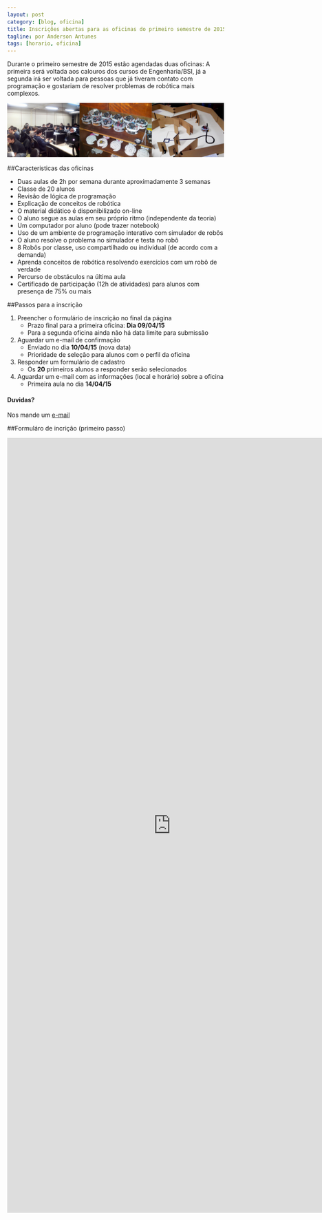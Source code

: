 ```yaml
---
layout: post
category: [blog, oficina]
title: Inscrições abertas para as oficinas do primeiro semestre de 2015
tagline: por Anderson Antunes
tags: [horario, oficina]
---
```


Durante o primeiro semestre de 2015 estão agendadas duas oficinas: A primeira será voltada aos calouros dos cursos de Engenharia/BSI, já a segunda irá ser voltada para pessoas que já tiveram contato com programação e gostariam de resolver problemas de robótica mais complexos.

<!--more-->

<center><img src="/assets/img/posts/inscricoes1.png"></center>

##Caracteristicas das oficinas

 - Duas aulas de 2h por semana durante aproximadamente 3 semanas 
 - Classe de 20 alunos
 - Revisão de lógica de programação
 - Explicação de conceitos de robótica
 - O material didático é disponibilizado on-line
 - O aluno segue as aulas em seu próprio ritmo (independente da teoria)
 - Um computador por aluno (pode trazer notebook)
 - Uso de um ambiente de programação interativo com simulador de robôs
 - O aluno resolve o problema no simulador e testa no robô
 - 8 Robôs por classe, uso compartilhado ou individual (de acordo com a demanda)
 - Aprenda conceitos de robótica resolvendo exercícios com um robô de verdade
 - Percurso de obstáculos na última aula
 - Certificado de participação (12h de atividades) para alunos com presença de 75% ou mais

##Passos para a inscrição

 1. Preencher o formulário de inscrição no final da página
	- Prazo final para a primeira oficina: **Dia 09/04/15**
	- Para a segunda oficina ainda não há data limite para submissão
 1. Aguardar um e-mail de confirmação
	- Enviado no dia **10/04/15** (nova data)
	- Prioridade de seleção para alunos com o perfil da oficina
 1. Responder um formulário de cadastro
	- Os **20** primeiros alunos a responder serão selecionados
 1. Aguardar um e-mail com as informações (local e horário) sobre a oficina
    - Primeira aula no dia **14/04/15**

<div class="bs-callout bs-callout-warning">
  <h4>Duvidas?</h4>
  Nos mande um <a href="/contato.html">e-mail</a>
</div>

##Formuláro de incrição (primeiro passo)


<iframe src="https://docs.google.com/forms/d/1ghtbnN8K_Y4uJfIt5zYE0Oib_l_WCDudMTLGui5-yxA/viewform?embedded=true" width="760" height="1800" frameborder="0" marginheight="0" marginwidth="0">Carregando...</iframe>
